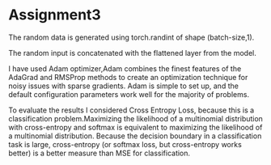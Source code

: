 # Assignment3
The random data is generated using torch.randint of shape (batch-size,1).

The random input is concatenated with the flattened layer from the model.

I have used Adam optimizer,Adam combines the finest features of the AdaGrad and RMSProp methods to create an optimization technique for noisy issues with sparse gradients. Adam is simple to set up, and the default configuration parameters work well for the majority of problems.

To evaluate the results I considered Cross Entropy Loss, because this is a classification problem.Maximizing the likelihood of a multinomial distribution with cross-entropy and softmax is equivalent to maximizing the likelihood of a multinomial distribution. Because the decision boundary in a classification task is large, cross-entropy (or softmax loss, but cross-entropy works better) is a better measure than MSE for classification.
